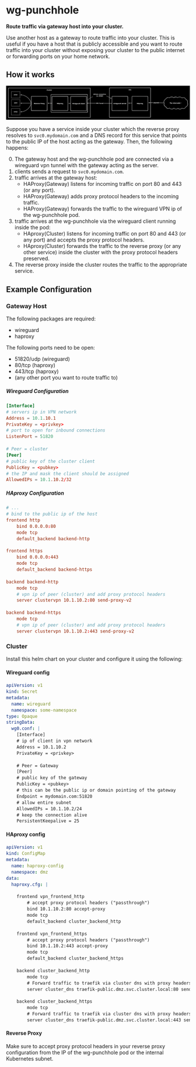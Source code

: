 # wg-punchhole

**Route traffic via gateway host into your cluster.**


Use another host as a gateway to route traffic into your cluster. This is useful
if you have a host that is publicly accessible and you want to route traffic
into your cluster without exposing your cluster to the public internet or
forwarding ports on your home network.

## How it works

![](https://raw.githubusercontent.com/channel-42/wg-punchhole/refs/heads/main/.resources/tldr.png)


Suppose you have a service inside your cluster which the reverse proxy resolves
to `svc0.mydomain.com` and a DNS record for this service that points to the
public IP of the host acting as the gateway. Then, the following happens:

0. The gateway host and the wg-punchhole pod are connected via a wireguard vpn tunnel with the gateway acting as the server.
1. clients sends a request to `svc0.mydomain.com`.
2. traffic arrives at the gateway host:
   - HAProxy(Gateway) listens for incoming traffic on port 80 and 443 (or any port).
   - HAProxy(Gateway) adds proxy protocol headers to the incoming traffic.
   - HAProxy(Gateway) forwards the traffic to the wireguard VPN ip of the wg-punchhole pod.
3. traffic arrives at the wg-punchhole via the wireguard client running inside the pod:
   - HAproxy(Cluster) listens for incoming traffic on port 80 and 443 (or any port) and accepts the proxy protocol headers.
   - HAproxy(Cluster) forwards the traffic to the reverse proxy (or any other service) inside the cluster with the proxy protocol headers preserved.
4. The reverse proxy inside the cluster routes the traffic to the appropriate service.


## Example Configuration

### Gateway Host
The following packages are required:
- wireguard
- haproxy

The following ports need to be open:
- 51820/udp (wireguard)
- 80/tcp (haproxy)
- 443/tcp (haproxy)
- (any other port you want to route traffic to)


##### Wireguard Configuration
```conf
[Interface]
# servers ip in VPN network
Address = 10.1.10.1
PrivateKey = <privkey>
# port to open for inbound connections
ListenPort = 51820

# Peer = cluster
[Peer]
# public key of the cluster client
PublicKey = <pubkey>
# the IP and mask the client should be assigned
AllowedIPs = 10.1.10.2/32
```
##### HAproxy Configuration
```conf
# ...
# bind to the public ip of the host
frontend http
    bind 0.0.0.0:80
    mode tcp
    default_backend backend-http

frontend https
    bind 0.0.0.0:443
    mode tcp
    default_backend backend-https

backend backend-http
    mode tcp
    # vpn ip of peer (cluster) and add proxy protocol headers
    server clustervpn 10.1.10.2:80 send-proxy-v2

backend backend-https
    mode tcp
    # vpn ip of peer (cluster) and add proxy protocol headers
    server clustervpn 10.1.10.2:443 send-proxy-v2
```

### Cluster
Install this helm chart on your cluster and configure it using the following:

#### Wireguard config
```yaml
apiVersion: v1
kind: Secret
metadata:
  name: wireguard
  namespace: some-namespace
type: Opaque
stringData:
  wg0.conf: |
    [Interface]
    # ip of client in vpn network
    Address = 10.1.10.2
    PrivateKey = <privkey>

    # Peer = Gateway
    [Peer]
    # public key of the gateway
    PublicKey = <pubkey>
    # this can be the public ip or domain pointing of the gateway
    Endpoint = mydomain.com:51820
    # allow entire subnet
    AllowedIPs = 10.1.10.2/24
    # keep the connection alive
    PersistentKeepalive = 25
```

#### HAproxy config
```yaml
apiVersion: v1
kind: ConfigMap
metadata:
  name: haproxy-config
  namespace: dmz
data:
  haproxy.cfg: |

    frontend vpn_frontend_http
        # accept proxy protocol headers ("passthrough")
        bind 10.1.10.2:80 accept-proxy
        mode tcp
        default_backend cluster_backend_http

    frontend vpn_frontend_https
        # accept proxy protocol headers ("passthrough")
        bind 10.1.10.2:443 accept-proxy
        mode tcp
        default_backend cluster_backend_https

    backend cluster_backend_http
        mode tcp
        # Forward traffic to traefik via cluster dns with proxy headers
        server cluster_dns traefik-public.dmz.svc.cluster.local:80 send-proxy-v2

    backend cluster_backend_https
        mode tcp
        # Forward traffic to traefik via cluster dns with proxy headers
        server cluster_dns traefik-public.dmz.svc.cluster.local:443 send-proxy-v2
```

#### Reverse Proxy
Make sure to accept proxy protocol headers in your reverse proxy configuration
from the IP of the wg-punchhole pod or the internal Kubernetes subnet.
